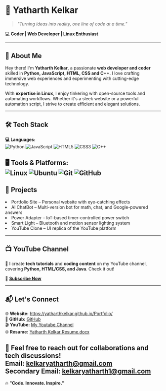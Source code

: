 # 🚀 Yatharth Kelkar  

> *"Turning ideas into reality, one line of code at a time."*  

💻 **Coder | Web Developer | Linux Enthusiast**

---

## 🌟 About Me  
Hey there! I'm **Yatharth Kelkar**, a passionate **web developer and coder** skilled in **Python, JavaScript, HTML, CSS and C++**. I love crafting immersive web experiences and experimenting with cutting-edge technology.  

With **expertise in Linux**, I enjoy tinkering with open-source tools and automating workflows. Whether it's a sleek website or a powerful automation script, I strive to create efficient and elegant solutions.  

---

## 🛠️ Tech Stack  
**💻 Languages:**  
![Python](https://img.shields.io/badge/Python-3776AB?style=for-the-badge&logo=python&logoColor=white)  ![JavaScript](https://img.shields.io/badge/Java-F7DF1E?style=for-the-badge&logo=javascript&logoColor=black)  ![HTML5](https://img.shields.io/badge/HTML5-E34F26?style=for-the-badge&logo=html5&logoColor=white)  ![CSS3](https://img.shields.io/badge/CSS3-1572B6?style=for-the-badge&logo=css3&logoColor=white)  ![C++](https://img.shields.io/badge/C++-1572B6?style=for-the-badge&logo=css3&logoColor=white) 

**🖥️ Tools & Platforms:**  
![Linux](https://img.shields.io/badge/Linux-FCC624?style=for-the-badge&logo=linux&logoColor=black)  ![Ubuntu](https://img.shields.io/badge/Ubuntu-E95420?style=for-the-badge&logo=ubuntu&logoColor=white)  ![Git](https://img.shields.io/badge/Git-F05032?style=for-the-badge&logo=git&logoColor=white)  ![GitHub](https://img.shields.io/badge/GitHub-181717?style=for-the-badge&logo=github&logoColor=white)
---

<h2>🚀 Projects</h2>
<li> Portfolio Site – Personal website with eye-catching effects</li>
<li> AI ChatBot – Multi-version bot for math, chat, and Google-powered answers</li>
<li> Power Adapter – IoT-based timer-controlled power switch</li>
<li> Smart Light – Bluetooth and motion sensor lighting system</li>
<li> YouTube Clone – UI replica of the YouTube platform</li>



---

## 📺 YouTube Channel  
🎥 I create **tech tutorials** and **coding content** on my YouTube channel, covering **Python, HTML/CSS, and Java**. Check it out!  

🔗 [**Subscribe Now**](https://youtube.com/@YatharthKelkar) 

---

## 📬 Let's Connect  

🌐 **Website:** https://yatharthkelkar.github.io/Portfolio/
<br>
🐙 **GitHub:** [GitHub](https://github.com/YatharthKelkar) 
<br>
🎬 **YouTube:** [My Youtube Channel](https://youtube.com/@YatharthKelkar) 
<br>
🌐 **Resume:**  [Yatharth Kelkar Resume.docx](https://github.com/user-attachments/files/18990257/Yatharth.Kelkar.Resume.docx) 


📩 **Feel free to reach out for collaborations and tech discussions!**
<br>
Email: [kelkaryatharth@gmail.com](mailto:kelkaryatharth@gmail.com)
<br>
Secondary Email: [kelkaryatharth1@gmail.com](mailto:kelkaryatharth1@gmail.com)
---
🔥 **"Code. Innovate. Inspire."**  
<br>


